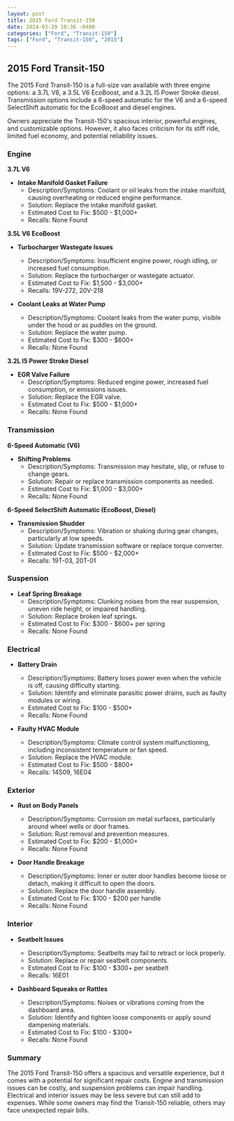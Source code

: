 ```yaml
---
layout: post
title: 2015 Ford Transit-150
date: 2024-03-29 10:36 -0400
categories: ["Ford", "Transit-150"]
tags: ["Ford", "Transit-150", "2015"]
---
```

## 2015 Ford Transit-150

The 2015 Ford Transit-150 is a full-size van available with three engine options: a 3.7L V6, a 3.5L V6 EcoBoost, and a 3.2L I5 Power Stroke diesel. Transmission options include a 6-speed automatic for the V6 and a 6-speed SelectShift automatic for the EcoBoost and diesel engines.

Owners appreciate the Transit-150's spacious interior, powerful engines, and customizable options. However, it also faces criticism for its stiff ride, limited fuel economy, and potential reliability issues.

### Engine

**3.7L V6**

* **Intake Manifold Gasket Failure**
    * Description/Symptoms: Coolant or oil leaks from the intake manifold, causing overheating or reduced engine performance.
    * Solution: Replace the intake manifold gasket.
    * Estimated Cost to Fix: $500 - $1,000+
    * Recalls: None Found

**3.5L V6 EcoBoost**

* **Turbocharger Wastegate Issues**
    * Description/Symptoms: Insufficient engine power, rough idling, or increased fuel consumption.
    * Solution: Replace the turbocharger or wastegate actuator.
    * Estimated Cost to Fix: $1,500 - $3,000+
    * Recalls: 19V-272, 20V-218

* **Coolant Leaks at Water Pump**
    * Description/Symptoms: Coolant leaks from the water pump, visible under the hood or as puddles on the ground.
    * Solution: Replace the water pump.
    * Estimated Cost to Fix: $300 - $600+
    * Recalls: None Found

**3.2L I5 Power Stroke Diesel**

* **EGR Valve Failure**
    * Description/Symptoms: Reduced engine power, increased fuel consumption, or emissions issues.
    * Solution: Replace the EGR valve.
    * Estimated Cost to Fix: $500 - $1,000+
    * Recalls: None Found

### Transmission

**6-Speed Automatic (V6)**

* **Shifting Problems**
    * Description/Symptoms: Transmission may hesitate, slip, or refuse to change gears.
    * Solution: Repair or replace transmission components as needed.
    * Estimated Cost to Fix: $1,000 - $3,000+
    * Recalls: None Found

**6-Speed SelectShift Automatic (EcoBoost, Diesel)**

* **Transmission Shudder**
    * Description/Symptoms: Vibration or shaking during gear changes, particularly at low speeds.
    * Solution: Update transmission software or replace torque converter.
    * Estimated Cost to Fix: $500 - $2,000+
    * Recalls: 19T-03, 20T-01

### Suspension

* **Leaf Spring Breakage**
    * Description/Symptoms: Clunking noises from the rear suspension, uneven ride height, or impaired handling.
    * Solution: Replace broken leaf springs.
    * Estimated Cost to Fix: $300 - $600+ per spring
    * Recalls: None Found

### Electrical

* **Battery Drain**
    * Description/Symptoms: Battery loses power even when the vehicle is off, causing difficulty starting.
    * Solution: Identify and eliminate parasitic power drains, such as faulty modules or wiring.
    * Estimated Cost to Fix: $100 - $500+
    * Recalls: None Found

* **Faulty HVAC Module**
    * Description/Symptoms: Climate control system malfunctioning, including inconsistent temperature or fan speed.
    * Solution: Replace the HVAC module.
    * Estimated Cost to Fix: $500 - $800+
    * Recalls: 14S09, 16E04

### Exterior

* **Rust on Body Panels**
    * Description/Symptoms: Corrosion on metal surfaces, particularly around wheel wells or door frames.
    * Solution: Rust removal and prevention measures.
    * Estimated Cost to Fix: $200 - $1,000+
    * Recalls: None Found

* **Door Handle Breakage**
    * Description/Symptoms: Inner or outer door handles become loose or detach, making it difficult to open the doors.
    * Solution: Replace the door handle assembly.
    * Estimated Cost to Fix: $100 - $200 per handle
    * Recalls: None Found

### Interior

* **Seatbelt Issues**
    * Description/Symptoms: Seatbelts may fail to retract or lock properly.
    * Solution: Replace or repair seatbelt components.
    * Estimated Cost to Fix: $100 - $300+ per seatbelt
    * Recalls: 16E01

* **Dashboard Squeaks or Rattles**
    * Description/Symptoms: Noises or vibrations coming from the dashboard area.
    * Solution: Identify and tighten loose components or apply sound dampening materials.
    * Estimated Cost to Fix: $100 - $300+
    * Recalls: None Found

### Summary

The 2015 Ford Transit-150 offers a spacious and versatile experience, but it comes with a potential for significant repair costs. Engine and transmission issues can be costly, and suspension problems can impair handling. Electrical and interior issues may be less severe but can still add to expenses. While some owners may find the Transit-150 reliable, others may face unexpected repair bills.
